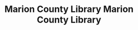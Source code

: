 ---
layout: repo
title: "Marion County Library
 
 Marion County Library"
id: 1719
permalink: repos/1719/
---
